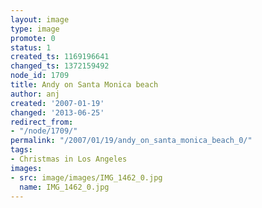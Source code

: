 ```yaml
---
layout: image
type: image
promote: 0
status: 1
created_ts: 1169196641
changed_ts: 1372159492
node_id: 1709
title: Andy on Santa Monica beach
author: anj
created: '2007-01-19'
changed: '2013-06-25'
redirect_from:
- "/node/1709/"
permalink: "/2007/01/19/andy_on_santa_monica_beach_0/"
tags:
- Christmas in Los Angeles
images:
- src: image/images/IMG_1462_0.jpg
  name: IMG_1462_0.jpg
---
```


